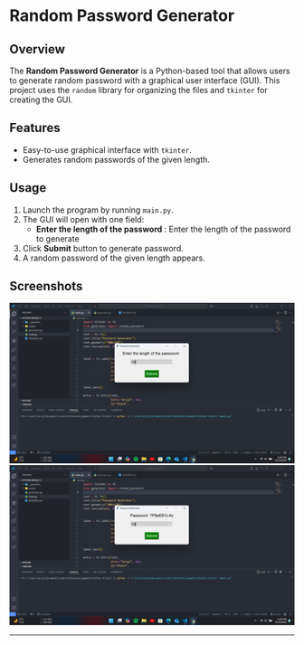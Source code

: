# Random Password Generator

## Overview

The **Random Password Generator** is a Python-based tool that allows users to generate random password with a graphical user interface (GUI). This project uses the `random` library for organizing the files and `tkinter` for creating the GUI.


## Features

- Easy-to-use graphical interface with `tkinter`.
- Generates random passwords of the given length.


## Usage

1. Launch the program by running `main.py`.
2. The GUI will open with one field:
   - **Enter the length of the password** : Enter the length of the password to generate
3. Click **Submit** button to generate password.
4. A random password of the given length appears.


## Screenshots

![Screenshot-1](Assets/gui_start.png)
![Screenshot-2](Assets/gui_end.png)

---